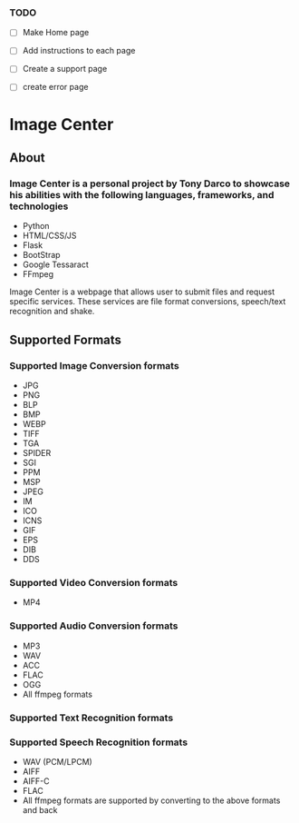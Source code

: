 ### TODO
- [ ] Make Home page
- [ ] Add instructions to each page
- [ ] Create a support page
- [ ] create error page



# Image Center

## About
### Image Center is a personal project by Tony Darco to showcase his abilities with the following languages, frameworks, and technologies

- Python
- HTML/CSS/JS
- Flask
- BootStrap
- Google Tessaract
- FFmpeg

Image Center is a webpage that allows user to submit files and request specific services. These services are file format conversions, speech/text recognition and shake.

## Supported Formats

### Supported Image Conversion formats
- JPG
- PNG
- BLP
- BMP
- WEBP
- TIFF
- TGA
- SPIDER
- SGI
- PPM
- MSP
- JPEG
- IM
- ICO
- ICNS
- GIF
- EPS
- DIB
- DDS
### Supported Video Conversion formats
- MP4
### Supported Audio Conversion formats
- MP3
- WAV
- ACC
- FLAC
- OGG
- All ffmpeg formats

### Supported Text Recognition formats
### Supported Speech Recognition formats
- WAV (PCM/LPCM)
- AIFF
- AIFF-C
- FLAC
- All ffmpeg formats are supported by converting to the above formats and back 